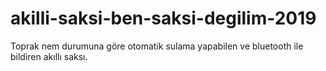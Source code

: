 # akilli-saksi-ben-saksi-degilim-2019
 Toprak nem durumuna göre otomatik sulama yapabilen ve bluetooth ile bildiren akıllı saksı.
